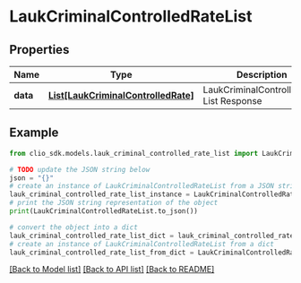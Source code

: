 # LaukCriminalControlledRateList


## Properties

Name | Type | Description | Notes
------------ | ------------- | ------------- | -------------
**data** | [**List[LaukCriminalControlledRate]**](LaukCriminalControlledRate.md) | LaukCriminalControlledRate List Response | 

## Example

```python
from clio_sdk.models.lauk_criminal_controlled_rate_list import LaukCriminalControlledRateList

# TODO update the JSON string below
json = "{}"
# create an instance of LaukCriminalControlledRateList from a JSON string
lauk_criminal_controlled_rate_list_instance = LaukCriminalControlledRateList.from_json(json)
# print the JSON string representation of the object
print(LaukCriminalControlledRateList.to_json())

# convert the object into a dict
lauk_criminal_controlled_rate_list_dict = lauk_criminal_controlled_rate_list_instance.to_dict()
# create an instance of LaukCriminalControlledRateList from a dict
lauk_criminal_controlled_rate_list_from_dict = LaukCriminalControlledRateList.from_dict(lauk_criminal_controlled_rate_list_dict)
```
[[Back to Model list]](../README.md#documentation-for-models) [[Back to API list]](../README.md#documentation-for-api-endpoints) [[Back to README]](../README.md)



